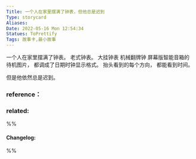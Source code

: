 ```yaml
---
Title: 一个人在家里摆满了钟表，但他总是迟到 
Type: storycard
Aliases: 
Date: 2022-05-16 Mon 12:54:34 
Statues: ToPrettify 
Tags: 故事卡,最小故事
---
```


一个人在家里摆满了钟表。
老式钟表。
大挂钟表
机械翻牌钟
屏幕版智能音箱的待机图片， 都调成了日期时钟显示格式。
抬头看到的每个方向， 都能看到时间。

但是他依然总是迟到。


### reference：

### related:


%%
#### Changelog:

%%

